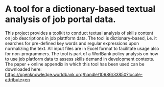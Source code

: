 # A tool for a dictionary-based textual analysis of job portal data.

This project provides a toolkit to conduct textual analysis of skills content on job descriptions in job plattform data. The tool is dictionary-based, i.e. it searches for pre-defined key words and regular expressions upon normalizing the text. All input files are in Excel format to facilitate usage also for non-programmers.
The tool is part of a WorlBank policy analysis on how to use job platform data to assess skills demand in development contexts.
The paper + online appendix in which this tool has been used can be downloaded here: https://openknowledge.worldbank.org/handle/10986/33850?locale-attribute=en
